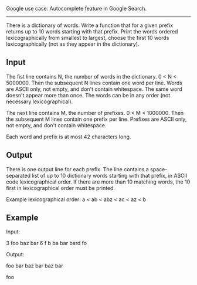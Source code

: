Google use case: Autocomplete feature in Google Search.

-----

There is a dictionary of words. Write a function that for a given prefix returns up to 10 words starting with that prefix. Print the words ordered lexicographically from smallest to largest, choose the first 10 words lexicographically (not as they appear in the dictionary).

Input
-----
The fist line contains N, the number of words in the dictionary. 0 < N < 5000000. Then the subsequent N lines contain one word per line. Words are ASCII only, not empty, and don't contain whitespace. The same word doesn't appear more than once. The words can be in any order (not necessary lexicographical).

The next line contains M, the number of prefixes. 0 < M < 1000000. Then the subsequent M lines contain one prefix per line. Prefixes are ASCII only, not empty, and don't contain whitespace.

Each word and prefix is at most 42 characters long.

Output
------
There is one output line for each prefix. The line contains a space-separated list of up to 10 dictionary words starting with that prefix, in ASCII code lexicographical order. If there are more than 10 matching words, the 10 first in lexicographical order must be printed.

Example lexicographical order: a < ab < abz < ac < az < b

Example
-------
Input:

3
foo
baz
bar
6
f
b
ba
bar
bard
fo

Output:

foo
bar baz
bar baz
bar

foo

 